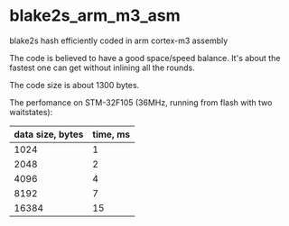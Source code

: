 # blake2s_arm_m3_asm
blake2s hash efficiently coded in arm cortex-m3 assembly

The code is believed to have a good space/speed balance. 
It's about the fastest one can get without inlining all the rounds.

The code size is about 1300 bytes.


The perfomance on STM-32F105 (36MHz, running from flash with two waitstates):

|data size, bytes | time, ms |
|---|---|
|1024 | 1|
|2048 | 2|
|4096 | 4|
|8192 | 7|
| 16384 | 15|
